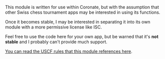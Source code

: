 This module is written for use within Coronate, but with the assumption that other Swiss chess tournament apps may be interested in using its functions.

Once it becomes stable, I may be interested in separating it into its own module with a more permissive license like ISC.

Feel free to use the code here for your own app, but be warned that it's **not stable** and I probably can't provide much support. 

[You can read the USCF rules that this module references here](http://www.uschess.org/content/view/7752/369/).